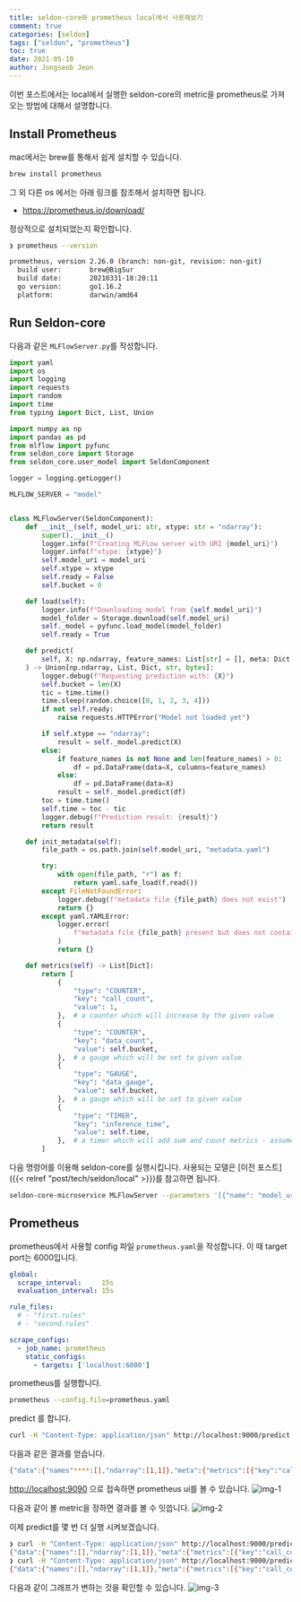 ```yaml
---
title: seldon-core와 prometheus local에서 사용해보기
comment: true
categories: [seldon]
tags: ["seldon", "prometheus"]
toc: true
date: 2021-05-10
author: Jongseob Jeon
---
```


이번 포스트에서는 local에서 실행한 seldon-core의 metric을 prometheus로 가져오는 방법에 대해서 설명합니다.

## Install Prometheus
mac에서는 brew를 통해서 쉽게 설치할 수 있습니다.

```bash
brew install prometheus
```

그 외 다른 os 에서는 아래 링크를 참조해서 설치하면 됩니다.
- https://prometheus.io/download/


정상적으로 설치되었는지 확인합니다.

```bash
❯ prometheus --version

prometheus, version 2.26.0 (branch: non-git, revision: non-git)
  build user:       brew@BigSur
  build date:       20210331-18:20:11
  go version:       go1.16.2
  platform:         darwin/amd64
```

## Run Seldon-core
다음과 같은 `MLFlowServer.py`를 작성합니다.
```python
import yaml
import os
import logging
import requests
import random
import time
from typing import Dict, List, Union

import numpy as np
import pandas as pd
from mlflow import pyfunc
from seldon_core import Storage
from seldon_core.user_model import SeldonComponent

logger = logging.getLogger()

MLFLOW_SERVER = "model"


class MLFlowServer(SeldonComponent):
    def __init__(self, model_uri: str, xtype: str = "ndarray"):
        super().__init__()
        logger.info(f"Creating MLFLow server with URI {model_uri}")
        logger.info(f"xtype: {xtype}")
        self.model_uri = model_uri
        self.xtype = xtype
        self.ready = False
        self.bucket = 0

    def load(self):
        logger.info(f"Downloading model from {self.model_uri}")
        model_folder = Storage.download(self.model_uri)
        self._model = pyfunc.load_model(model_folder)
        self.ready = True

    def predict(
        self, X: np.ndarray, feature_names: List[str] = [], meta: Dict = None
    ) -> Union[np.ndarray, List, Dict, str, bytes]:
        logger.debug(f"Requesting prediction with: {X}")
        self.bucket = len(X)
        tic = time.time()
        time.sleep(random.choice([0, 1, 2, 3, 4]))
        if not self.ready:
            raise requests.HTTPError("Model not loaded yet")

        if self.xtype == "ndarray":
            result = self._model.predict(X)
        else:
            if feature_names is not None and len(feature_names) > 0:
                df = pd.DataFrame(data=X, columns=feature_names)
            else:
                df = pd.DataFrame(data=X)
            result = self._model.predict(df)
        toc = time.time()
        self.time = toc - tic
        logger.debug(f"Prediction result: {result}")
        return result

    def init_metadata(self):
        file_path = os.path.join(self.model_uri, "metadata.yaml")

        try:
            with open(file_path, "r") as f:
                return yaml.safe_load(f.read())
        except FileNotFoundError:
            logger.debug(f"metadata file {file_path} does not exist")
            return {}
        except yaml.YAMLError:
            logger.error(
                f"metadata file {file_path} present but does not contain valid yaml"
            )
            return {}

    def metrics(self) -> List[Dict]:
        return [
            {
                "type": "COUNTER",
                "key": "call_count",
                "value": 1,
            },  # a counter which will increase by the given value
            {
                "type": "COUNTER",
                "key": "data_count",
                "value": self.bucket,
            },  # a gauge which will be set to given value
            {
                "type": "GAUGE",
                "key": "data_gauge",
                "value": self.bucket,
            },  # a gauge which will be set to given value
            {
                "type": "TIMER",
                "key": "inference_time",
                "value": self.time,
            },  # a timer which will add sum and count metrics - assumed millisecs
        ]
```

다음 명령어를 이용해 seldon-core를 실행시킵니다.
사용되는 모델은 [이전 포스트]({{< relref "post/tech/seldon/local" >}})를 참고하면 됩니다.
```bash
seldon-core-microservice MLFlowServer --parameters '[{"name": "model_uri", "type":"STRING", "value": "file://mlruns/0/d96ad56315364063901ace2df62dfbc2/artifacts/iris_model/"}]'
```

## Prometheus
prometheus에서 사용할 config 파일 `prometheus.yaml`을 작성합니다.
이 때 target port는 6000입니다.
```yaml
global:
  scrape_interval:     15s
  evaluation_interval: 15s

rule_files:
  # - "first.rules"
  # - "second.rules"

scrape_configs:
  - job_name: prometheus
    static_configs:
      - targets: ['localhost:6000']
```

prometheus를 실행합니다.
```bash
prometheus --config.file=prometheus.yaml
```

predict 를 합니다.
```bash
curl -H "Content-Type: application/json" http://localhost:9000/predict -d @./input.json
```
다음과 같은 결과를 얻습니다.
```bash
{"data":{"names"****:[],"ndarray":[1,1]},"meta":{"metrics":[{"key":"call_count","type":"COUNTER","value":1},{"key":"data_count","type":"COUNTER","value":2},{"key":"data_gauge","type":"GAUGE","value":2},{"key":"inference_time","type":"TIMER","value":4.001783132553101}]}}
```

[http://localhost:9090](http://localhost:9090) 으로 접속하면 prometheus ui를 볼 수 있습니다.
![img-1](/imgs/seldon/prometheus-1.png)

다음과 같이 볼 metric을 정하면 결과를 볼 수 잇씁니다.
![img-2](/imgs/seldon/prometheus-2.png)

이제 predict를 몇 번 더 실행 시켜보겠습니다.
```bash
❯ curl -H "Content-Type: application/json" http://localhost:9000/predict -d @./input.json
{"data":{"names":[],"ndarray":[1,1]},"meta":{"metrics":[{"key":"call_count","type":"COUNTER","value":1},{"key":"data_count","type":"COUNTER","value":2},{"key":"data_gauge","type":"GAUGE","value":2},{"key":"inference_time","type":"TIMER","value":4.003461837768555}]}}
❯ curl -H "Content-Type: application/json" http://localhost:9000/predict -d @./input.json
{"data":{"names":[],"ndarray":[1,1]},"meta":{"metrics":[{"key":"call_count","type":"COUNTER","value":1},{"key":"data_count","type":"COUNTER","value":2},{"key":"data_gauge","type":"GAUGE","value":2},{"key":"inference_time","type":"TIMER","value":3.003340005874634}]}}
```

다음과 같이 그래프가 변하는 것을 확인할 수 있습니다.
![img-3](/imgs/seldon/prometheus-3.png)
